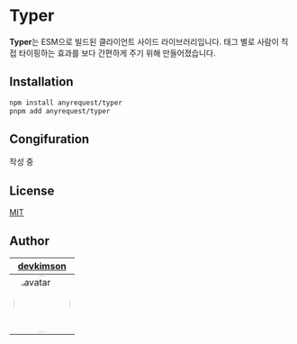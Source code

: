 # Typer

**Typer**는 ESM으로 빌드된 클라이언트 사이드 라이브러리입니다. 태그 별로 사람이 직접 타이핑하는 효과를 보다 간편하게 주기 위해 만들어졌습니다.

## Installation

```bash
npm install anyrequest/typer
pnpm add anyrequest/typer
```

## Congifuration

작성 중

## License

[MIT](https://github.com/AnyRequest/typer/blob/main/LICENSE)

## Author

| [devkimson](https://github.com/kkn1125)                                                                                         |
| ------------------------------------------------------------------------------------------------------------------------------- |
| <img src="https://avatars.githubusercontent.com/u/71887242?v=4" alt="avatar" width="100" style="border-radius: 9999999999px" /> |
